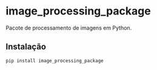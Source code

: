 # image_processing_package

Pacote de processamento de imagens em Python.

## Instalação

```bash
pip install image_processing_package
